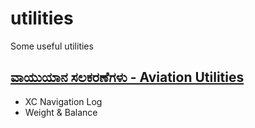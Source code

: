 # utilities
Some useful utilities

## [ವಾಯುಯಾನ ಸಲಕರಣೆಗಳು - Aviation Utilities](vaayuyaana)
- XC Navigation Log
- Weight & Balance


